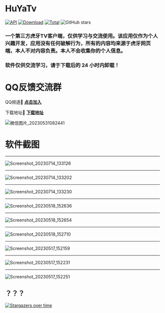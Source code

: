 # HuYaTv
[![API](https://img.shields.io/badge/API-19%2B-orange.svg?style=flat)](https://android-arsenal.com/api?level=19)
[![Download](https://img.shields.io/github/v/release/jayjd/huyatv?color=orange&logoColor=orange&label=Download&logo=DocuSign)](https://github.com/jayjd/huyatv/releases/latest)
[![Total](https://shields.io/github/downloads/jayjd/huyatv/total?logo=Bookmeter&label=Counts&logoColor=yellow&color=yellow)](https://github.com/jayjd/huyatv/releases)
![GitHub stars](https://img.shields.io/github/stars/jayjd/huyatv?style=social)
### 一个第三方虎牙TV客户端，仅供学习与交流使用。该应用仅作为个人兴趣开发，应用没有任何破解行为，所有的内容均来源于虎牙网页端，本人不对内容负责。本人不会收集你的个人信息。
### 软件仅供交流学习，请于下载后的 24 小时内卸载！
# QQ反馈交流群
QQ频道🔗 **[点击加入](https://pd.qq.com/s/ajih400ke)** 

下载地址🔗 **[下载地址](https://github.com/jayjd/huyatv/releases/latest)**

![微信图片_20230531082441](https://github.com/jayjd/HuYaTv/assets/15134709/85d61c64-4e72-443e-96ee-e6f7d6551e87)

# 软件截图
****************************************************************************************************************
![Screenshot_20230714_133126](https://github.com/jayjd/HuYaTv/assets/15134709/69ccfe05-1189-4d0c-9fb8-725481539559)
****************************************************************************************************************
![Screenshot_20230714_133202](https://github.com/jayjd/HuYaTv/assets/15134709/720d1b15-4685-4892-a7b8-caed3a664b0d)
****************************************************************************************************************
![Screenshot_20230714_133230](https://github.com/jayjd/HuYaTv/assets/15134709/7734e7d4-3d05-4c17-b1dc-e9f5838303e9)
****************************************************************************************************************
![Screenshot_20230518_152636](https://github.com/jayjd/HuYaTv/assets/15134709/28362523-c3bd-4a7c-8b8e-28e591599df4)
****************************************************************************************************************
![Screenshot_20230518_152654](https://github.com/jayjd/HuYaTv/assets/15134709/868a4d3e-d9bb-4a15-8fe8-27ab2f95e48b)
****************************************************************************************************************
![Screenshot_20230518_152710](https://github.com/jayjd/HuYaTv/assets/15134709/213de232-8e61-4fef-bfd3-87b8f345d1fe)
****************************************************************************************************************
![Screenshot_20230517_152159](https://github.com/jayjd/HuYaTv/assets/15134709/ab5506f0-e002-45ae-adde-1c94e935ab9d)
****************************************************************************************************************
![Screenshot_20230517_152231](https://github.com/jayjd/HuYaTv/assets/15134709/5e27cb96-ad59-447c-89ba-d57a240bcd1e)
****************************************************************************************************************
![Screenshot_20230517_152251](https://github.com/jayjd/HuYaTv/assets/15134709/82b51eb7-ec66-4266-af7d-eb5be64ef855)


## ？？？
[![Stargazers over time](https://starchart.cc/jayjd/HuYaTv.svg)](https://starchart.cc/jayjd/HuYaTv)

